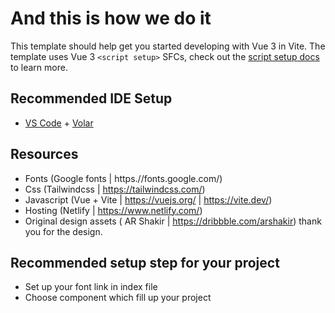 # And this is how we do it

This template should help get you started developing with Vue 3 in Vite. The template uses Vue 3 `<script setup>` SFCs, check out the [script setup docs](https://v3.vuejs.org/api/sfc-script-setup.html#sfc-script-setup) to learn more.

## Recommended IDE Setup

- [VS Code](https://code.visualstudio.com/) + [Volar](https://marketplace.visualstudio.com/items?itemName=Vue.volar)

## Resources

- Fonts (Google fonts | https.//fonts.google.com/)
- Css (Tailwindcss | https://tailwindcss.com/)
- Javascript (Vue + Vite | https://vuejs.org/ | https://vite.dev/)
- Hosting (Netlify | https://www.netlify.com/)
- Original design assets ( AR Shakir | https://dribbble.com/arshakir) thank you for the design.

## Recommended setup step for your project

- Set up your font link in index file
- Choose component which fill up your project